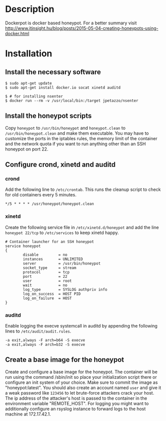 # Description

Dockerpot is docker based honeypot. For a better summary visit
http://www.itinsight.hu/blog/posts/2015-05-04-creating-honeypots-using-docker.html

# Installation

## Install the necessary software

~~~ shell
$ sudo apt-get update
$ sudo apt-get install docker.io socat xinetd auditd

$ # for installing nsenter
$ docker run --rm -v /usr/local/bin:/target jpetazzo/nsenter
~~~

## Install the honeypot scripts 

Copy `honeypot` to `/usr/bin/honeypot` and `honeypot.clean` to
`/usr/bin/honeypot.clean` and make them executable. You may have to
customize the ports in the iptables rules, the memory limit of the
container and the network quota if you want to run anything other than
an SSH honeypot on port 22.

## Configure crond, xinetd and auditd

### crond

Add the following line to `/etc/crontab`. This runs the cleanup script
to check for old containers every 5 minutes.

~~~ shell
*/5 * * * * /usr/honeypot/honeypot.clean
~~~

### xinetd

Create the following service file in `/etc/xinetd.d/honeypot` and add
the line `honeypot 22/tcp` to `/etc/services` to keep xinetd happy.

~~~ shell
# Container launcher for an SSH honeypot
service honeypot
{
        disable         = no
        instances       = UNLIMITED
        server          = /usr/bin/honeypot
        socket_type     = stream
        protocol        = tcp
        port            = 22
        user            = root
        wait            = no
        log_type        = SYSLOG authpriv info
        log_on_success  = HOST PID
        log_on_failure  = HOST
}
~~~

### auditd

Enable logging the execve systemcall in auditd by appending the following lines to `/etc/audit/audit.rules`.

~~~ shell
-a exit,always -F arch=b64 -S execve
-a exit,always -F arch=b32 -S execve
~~~

## Create a base image for the honeypot

Create and configure a base image for the honeypot. The container will
be run using the command /sbin/init so place your initialization
script there or configure an init system of your choice. Make sure to
commit the image as "honeypot:latest". You should also create an
account named `user` and give it a weak password like `123456` to let
brute-force attackers crack your host. The ip address of the
attacker's host is passed to the container in the environment variable
"REMOTE_HOST". For logging you might want to additionally configure an
rsyslog instance to forward logs to the host machine at 172.17.42.1.

